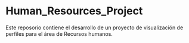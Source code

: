 # Human_Resources_Project

Este reposorio contiene el desarrollo de un proyecto de visualización de perfiles para el área de Recursos humanos.